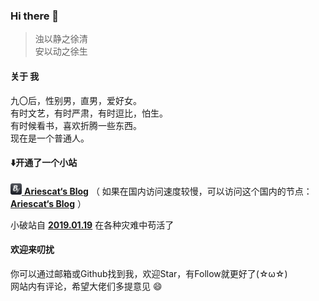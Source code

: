 ### Hi there 👋


> 浊以静之徐清  
> 安以动之徐生



#### 关于 我

九〇后，性别男，直男，爱好女。  
有时文艺，有时严肃，有时逗比，怕生。  
有时候看书，喜欢折腾一些东西。  
现在是一个普通人。



#### ⬇️开通了一个小站

[<img src="https://raw.githubusercontent.com/Ariescat/ariescat.github.io/master/img/apple-touch-icon.png" alt="icon" style="max-width:100%;" height="18" width="18">  **Ariescat‘s Blog**](https://github.ariescat.top) （ 如果在国内访问速度较慢，可以访问这个国内的节点：[**Ariescat‘s Blog**](http://ariescat.top) ）

小破站自 <a href="http://ariescat.top/2019/01/19/Hello-2019/" target="_blank" rel="noopener"><strong>2019.01.19</strong></a> 在各种灾难中苟活了<span id="htmer_time" style="font-weight: bold; color: rgb(0,124,183)"></span>


#### 欢迎来叨扰

你可以通过邮箱或Github找到我，欢迎Star，有Follow就更好了(☆ω☆)  
网站内有评论，希望大佬们多提意见 😄


<script type="text/javascript">
    function diff(second) {
        if (!second) {
            return 0;
        }
        var time = new Array(0, 0, 0, 0, 0);
        if (second >= 365 * 24 * 3600) {
            time[0] = parseInt(second / (365 * 24 * 3600));
            second %= 365 * 24 * 3600;
        }
        if (second >= 24 * 3600) {
            time[1] = parseInt(second / (24 * 3600));
            second %= 24 * 3600;
        }
        if (second >= 3600) {
            time[2] = parseInt(second / 3600);
            second %= 3600;
        }
        if (second >= 60) {
            time[3] = parseInt(second / 60);
            second %= 60;
        }
        if (second > 0) {
            time[4] = second;
        }
        return time;
    }
    function setTime() {
        // 博客创建时间秒数，时间格式中，月比较特殊，是从0开始的，所以想要显示5月，得写4才行，如下
        var create_time = Math.round(new Date(Date.UTC(2019, 0, 19, 0, 0, 0)).getTime() / 1000);
        var cur = Math.round((new Date().getTime() + 8 * 60 * 60 * 1000) / 1000);// 当前时间秒数,增加时区的差异
        diffTime = diff((cur - create_time));
        if (diffTime[0] == 0) {
            currentTimeHtml = diffTime[1] + '天' + diffTime[2] + '时' + diffTime[3] + '分' + diffTime[4] + '秒';
        } else {
            currentTimeHtml = diffTime[0] + '年' + diffTime[1] + '天' + diffTime[2] + '时' + diffTime[3] + '分' + diffTime[4] + '秒';
        }
        // 兼容pjax，当htmer_time存在时输出，否则清空计时器
        if (document.getElementById("htmer_time")) {
            document.getElementById("htmer_time").innerHTML = currentTimeHtml;
        } else {
            clearInterval(timer);
        }
    }
    var timer = setInterval(setTime, 1000);
</script>


<!--
**Ariescat/Ariescat** is a ✨ _special_ ✨ repository because its `README.md` (this file) appears on your GitHub profile.

Here are some ideas to get you started:

- 🔭 I’m currently working on ...
- 🌱 I’m currently learning ...
- 👯 I’m looking to collaborate on ...
- 🤔 I’m looking for help with ...
- 💬 Ask me about ...
- 📫 How to reach me: ...
- 😄 Pronouns: ...
- ⚡ Fun fact: ...
  -->

